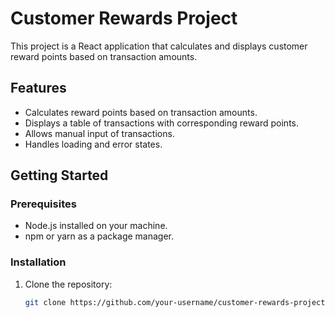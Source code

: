 # Customer Rewards Project

This project is a React application that calculates and displays customer reward points based on transaction amounts.

## Features

- Calculates reward points based on transaction amounts.
- Displays a table of transactions with corresponding reward points.
- Allows manual input of transactions.
- Handles loading and error states.

## Getting Started

### Prerequisites

- Node.js installed on your machine.
- npm or yarn as a package manager.

### Installation

1. Clone the repository:
   ```bash
   git clone https://github.com/your-username/customer-rewards-project.git
